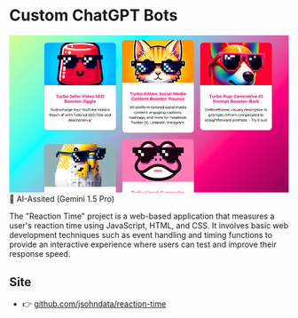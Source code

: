 # Custom ChatGPT Bots
[![Read Me](./src/images/readme.png)](https://github.com/jsohndata/reaction-time)
🤖 AI-Assited (Gemini 1.5 Pro)

The "Reaction Time" project is a web-based application that measures a user's reaction time using JavaScript, HTML, and CSS. It involves basic web development techniques such as event handling and timing functions to provide an interactive experience where users can test and improve their response speed.

## Site
* 👉 [github.com/jsohndata/reaction-time](https://github.com/jsohndata/reaction-time)
